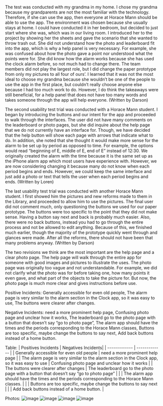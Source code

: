 The test was conducted with my grandma in my home. I chose my grandma because my grandparents are not the most familiar with the technology. Therefore, if she can use the app, then everyone at Horace Mann should be able to use the app. The environment was chosen because she usually stays at home. I could have conducted it in her bedroom, but decided to just start where she was, which was in our living room. I introduced her to the project by showing her the sheets and gave the scenario that she wanted to throw trash out. She did not understand how the photo and leaderboard fit into the app, which is why a help panel is very necessary. For example, she was confused about how the photo gave a point nor understood what the points were for. She did know how the alarm works because she has used the clock alarm before, so not much had to change there. The team members did not play the largest role, but I did change the paper prototype from only my pictures to all four of ours’. I learned that it was not the most ideal to choose my grandma because she wouldn’t be one of the people to use the app in the first place, but couldn’t really choose anyone else because I had too much work to do. However, I do think the takeaways were still beneficial, for a help panel that does not have too many words and takes someone through the app will help everyone. (Written by Darson)

The second usability test trial was conducted with a Horace Mann student. I began by introducing the buttons and our intent for the app and proceeded to walk through the interfaces. The user did not have many comments on the leaderboard or photo pages, but she did inquire about the help page that we do not currently have an interface for. Though, we have decided that the help button will show each page with arrows that indicate what to do. In addition, she noted that she thought it would make more sense for the alarm to be set up by period as opposed to time. For example, the options would read “beginning of E, middle of E, end of E” instead of 12:30. We originally created the alarm with the time because it is the same set up as the iPhone alarm app which most users have experience with. However, we are now considering changing it because many do not know when each period begins and ends. However, we could keep the same interface and just add a photo or text that tells the user when each period begins and ends. (Written by Loren)

The last usability test trial was conducted with another Horace Mann student. I first showed him the pictures and new reforms made to them in the Library, and proceeded to allow him to use the pictures. The final user did not comment much, only questioning the buttons we used for our paper prototype. The buttons were too specific to the point that they did not make sense. Having a button say next and back is probably much easier. Also, there were no back buttons, instead you had to go through the entire process and not be allowed to edit anything. Because of this, we finished much earlier, though the majority of the prototype quickly went through and glances were made. After all the reforms, there should not have been that many problems anyway. (Written by Darson)

The two revisions we think are the most important are the help page and a clear photo page. The help page will walk through the entire app for someone with good images and pictures to illustrate the uses. The photo page was originally too vague and not understandable. For example, we did not clarify what the photo was for before taking one, how many points it even gave, and what part of the objects to take the picture for. But now, the photo page is much more clear and gives instructions before use.

Positive Incidents: Generally accessible for even old people, The alarm page is very similar to the alarm section in the Clock app, so it was easy to use, The buttons were clearer after changes.

Negative Incidents: need a more prominent help page, Confusing photo page and unclear how it works, The leaderboard go to the photo page with a button that doesn’t say “go to photo page”, The alarm app should have the times and the periods corresponding to the Horace Mann classes, Buttons are too specific, maybe change the buttons to say next, Add back buttons instead of a home button.

Table:
| Positives Incidents | Negatives Incidents|
| ------------- | ------------- |
| Generally accessible for even old people  | need a more prominent help page |
| The alarm page is very similar to the alarm section in the Clock app, so it was easy to use | Confusing photo page and unclear how it works |
| The buttons were clearer after changes  | The leaderboard go to the photo page with a button that doesn’t say “go to photo page” |
|  | The alarm app should have the times and the periods corresponding to the Horace Mann classes.  |
|  | Buttons are too specific, maybe change the buttons to say next |
|  | Add back buttons instead of a home button. |

Photos:
![image](Paper3)
![image](Paper4)
![image](Paper5)
![image](Paper6)
